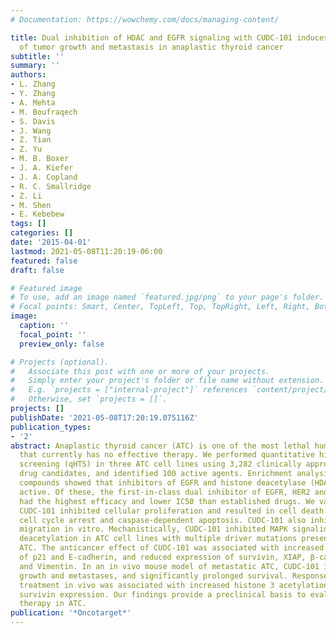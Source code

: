```yaml
---
# Documentation: https://wowchemy.com/docs/managing-content/

title: Dual inhibition of HDAC and EGFR signaling with CUDC-101 induces potent suppression
  of tumor growth and metastasis in anaplastic thyroid cancer
subtitle: ''
summary: ''
authors:
- L. Zhang
- Y. Zhang
- A. Mehta
- M. Boufraqech
- S. Davis
- J. Wang
- Z. Tian
- Z. Yu
- M. B. Boxer
- J. A. Kiefer
- J. A. Copland
- R. C. Smallridge
- Z. Li
- M. Shen
- E. Kebebew
tags: []
categories: []
date: '2015-04-01'
lastmod: 2021-05-08T11:20:19-06:00
featured: false
draft: false

# Featured image
# To use, add an image named `featured.jpg/png` to your page's folder.
# Focal points: Smart, Center, TopLeft, Top, TopRight, Left, Right, BottomLeft, Bottom, BottomRight.
image:
  caption: ''
  focal_point: ''
  preview_only: false

# Projects (optional).
#   Associate this post with one or more of your projects.
#   Simply enter your project's folder or file name without extension.
#   E.g. `projects = ["internal-project"]` references `content/project/deep-learning/index.md`.
#   Otherwise, set `projects = []`.
projects: []
publishDate: '2021-05-08T17:20:19.075116Z'
publication_types:
- '2'
abstract: Anaplastic thyroid cancer (ATC) is one of the most lethal human malignancies
  that currently has no effective therapy. We performed quantitative high-throughput
  screening (qHTS) in three ATC cell lines using 3,282 clinically approved drugs and
  drug candidates, and identified 100 active agents. Enrichment analysis of active
  compounds showed that inhibitors of EGFR and histone deacetylase (HDAC) were most
  active. Of these, the first-in-class dual inhibitor of EGFR, HER2 and HDACs, CUDC-101,
  had the highest efficacy and lower IC50 than established drugs. We validated that
  CUDC-101 inhibited cellular proliferation and resulted in cell death by inducing
  cell cycle arrest and caspase-dependent apoptosis. CUDC-101 also inhibited cellular
  migration in vitro. Mechanistically, CUDC-101 inhibited MAPK signaling and histone
  deacetylation in ATC cell lines with multiple driver mutations present in human
  ATC. The anticancer effect of CUDC-101 was associated with increased expression
  of p21 and E-cadherin, and reduced expression of survivin, XIAP, β-catenin, N-cadherin,
  and Vimentin. In an in vivo mouse model of metastatic ATC, CUDC-101 inhibited tumor
  growth and metastases, and significantly prolonged survival. Response to CUDC-101
  treatment in vivo was associated with increased histone 3 acetylation and reduced
  survivin expression. Our findings provide a preclinical basis to evaluate CUDC-101
  therapy in ATC.
publication: '*Oncotarget*'
---
```

